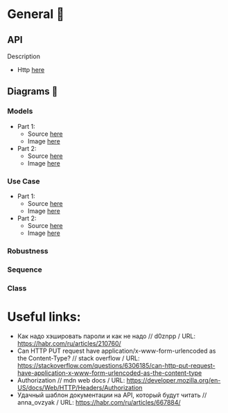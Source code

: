 # General 📃

## API
Description
  - Http [here](./api/http/desc.md)

## Diagrams 🎰

### Models

- Part 1: 
  - Source [here](./puml_diagrams/domain/models_p1.wsd)
  - Image [here](./out_diagrams/puml_diagrams/domain/models_p1.png)
- Part 2:
  - Source [here](./puml_diagrams/domain/models_p2.wsd)
  - Image [here](./out_diagrams/puml_diagrams/domain/models_p2.png)

### Use Case

- Part 1: 
  - Source [here](./puml_diagrams/usecase/uc_p1.wsd)
  - Image [here](./out_diagrams/puml_diagrams/usecase/uc_p1.png)
- Part 2:
  - Source [here](./puml_diagrams/usecase/uc_p2.wsd)
  - Image [here](./out_diagrams/puml_diagrams/usecase/uc_p2.png)
  
### Robustness

### Sequence

### Class

# Useful links:
- Как надо хэшировать пароли и как не надо // d0znpp / URL: https://habr.com/ru/articles/210760/
- Can HTTP PUT request have application/x-www-form-urlencoded as the Content-Type? // stack overflow / URL: https://stackoverflow.com/questions/6306185/can-http-put-request-have-application-x-www-form-urlencoded-as-the-content-type
- Authorization // mdn web docs / URL: https://developer.mozilla.org/en-US/docs/Web/HTTP/Headers/Authorization
- Удачный шаблон документации на API, который будут читать // 
anna_ovzyak / URL: https://habr.com/ru/articles/667884/